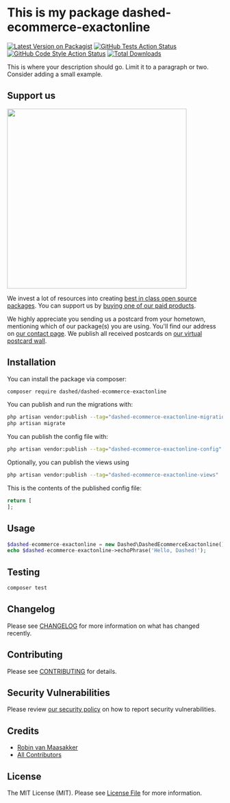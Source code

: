 # This is my package dashed-ecommerce-exactonline

[![Latest Version on Packagist](https://img.shields.io/packagist/v/Dashed-DEV/dashed-ecommerce-exactonline.svg?style=flat-square)](https://packagist.org/packages/Dashed-DEV/dashed-ecommerce-exactonline)
[![GitHub Tests Action Status](https://img.shields.io/github/workflow/status/Dashed-DEV/dashed-ecommerce-exactonline/run-tests?label=tests)](https://github.com/Dashed-DEV/dashed-ecommerce-exactonline/actions?query=workflow%3Arun-tests+branch%3Amain)
[![GitHub Code Style Action Status](https://img.shields.io/github/workflow/status/Dashed-DEV/dashed-ecommerce-exactonline/Check%20&%20fix%20styling?label=code%20style)](https://github.com/Dashed-DEV/dashed-ecommerce-exactonline/actions?query=workflow%3A"Check+%26+fix+styling"+branch%3Amain)
[![Total Downloads](https://img.shields.io/packagist/dt/Dashed-DEV/dashed-ecommerce-exactonline.svg?style=flat-square)](https://packagist.org/packages/Dashed-DEV/dashed-ecommerce-exactonline)

This is where your description should go. Limit it to a paragraph or two. Consider adding a small example.

## Support us

[<img src="https://github-ads.s3.eu-central-1.amazonaws.com/dashed-ecommerce-exactonline.jpg?t=1" width="419px" />](https://spatie.be/github-ad-click/dashed-ecommerce-exactonline)

We invest a lot of resources into creating [best in class open source packages](https://spatie.be/open-source). You can support us by [buying one of our paid products](https://spatie.be/open-source/support-us).

We highly appreciate you sending us a postcard from your hometown, mentioning which of our package(s) you are using. You'll find our address on [our contact page](https://spatie.be/about-us). We publish all received postcards on [our virtual postcard wall](https://spatie.be/open-source/postcards).

## Installation

You can install the package via composer:

```bash
composer require dashed/dashed-ecommerce-exactonline
```

You can publish and run the migrations with:

```bash
php artisan vendor:publish --tag="dashed-ecommerce-exactonline-migrations"
php artisan migrate
```

You can publish the config file with:

```bash
php artisan vendor:publish --tag="dashed-ecommerce-exactonline-config"
```

Optionally, you can publish the views using

```bash
php artisan vendor:publish --tag="dashed-ecommerce-exactonline-views"
```

This is the contents of the published config file:

```php
return [
];
```

## Usage

```php
$dashed-ecommerce-exactonline = new Dashed\DashedEcommerceExactonline();
echo $dashed-ecommerce-exactonline->echoPhrase('Hello, Dashed!');
```

## Testing

```bash
composer test
```

## Changelog

Please see [CHANGELOG](CHANGELOG.md) for more information on what has changed recently.

## Contributing

Please see [CONTRIBUTING](.github/CONTRIBUTING.md) for details.

## Security Vulnerabilities

Please review [our security policy](../../security/policy) on how to report security vulnerabilities.

## Credits

- [Robin van Maasakker](https://github.com/Dashed)
- [All Contributors](../../contributors)

## License

The MIT License (MIT). Please see [License File](LICENSE.md) for more information.
